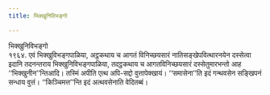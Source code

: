 ```yaml
---
title: भिक्खुनिविभङ्गो

---
```

भिक्खुनिविभङ्गो  
१९६४. एवं भिक्खुविभङ्गपाळिया, अट्ठकथाय च आगतं विनिच्छयसारं नातिसङ्खेपवित्थारनयेन दस्सेत्वा इदानि तदनन्तराय भिक्खुनिविभङ्गपाळिया, तदट्ठकथाय च आगतविनिच्छयसारं दस्सेतुमारभन्तो आह ‘‘भिक्खुनीन’’न्तिआदि। तस्मिं अपीति एत्थ अपि-सद्दो वुत्तापेक्खायं। ‘‘समासेना’’ति इदं गन्थवसेन सङ्खिपनं सन्धाय वुत्तं। ‘‘किञ्चिमत्त’’न्ति इदं अत्थवसेनाति वेदितब्बं।  